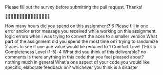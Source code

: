 Please fill out the survey before submitting the pull request. Thanks!

🚀🚀🚀🚀🚀🚀🚀🚀🚀🚀🚀🚀🚀🚀🚀🚀

How many hours did you spend on this assignment?
6
Please fill in one error and/or error message you received while working on this assignment.
logic errors when i was trying to convert the aces to a smaller version
What part of the assignment did you spend the most time on?
trying to randomize 2 aces to see if one ace value would be reduced to 1
Comfort Level (1-5):
5
Completeness Level (1-5):
4
What did you think of this deliverable?
no comments
Is there anything in this code that you feel pleased about?
nothing much in general
What's one aspect of your code you would like specific, elaborate feedback on?
whichever you think is a disaster

